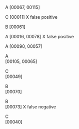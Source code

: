 A
[00067, 00115]

C
[00011] X false positive

B
[00061]

A
[00016, 00078] X false positive

A
[00090, 00057]

A  
[00105, 00065]  

C  
[00049]  

B  
[00070]  

B  
[00073]  X false negative

C  
[00040]